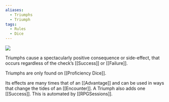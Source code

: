 ```yaml
---
aliases:
  - Triumphs
  - Triumph
tags:
  - Rules
  - Dice
---
```

![](https://i.imgur.com/ngeDZki.png)

Triumphs cause a spectacularly positive consequence or side-effect, that occurs regardless of the check’s [[Success]] or [[Failure]].

Triumphs are only found on [[Proficiency Dice]].

Its effects are many times that of an [[Advantage]] and can be used in ways that change the tides of an [[Encounter]]. A Triumph also adds one [[Success]]. This is automated by [[RPGSessions]].